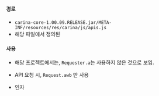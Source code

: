 #### 경로
- `carina-core-1.00.09.RELEASE.jar/META-INF/resources/res/carina/js/apis.js`
- 해당 파일에서 정의된 

#### 사용
- 해당 프로젝트에서는, `Requester.a`는 사용하지 않은 것으로 보임. 
- API 요청 시, `Request.awb` 만 사용

- 인자
```javascript


```